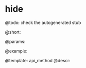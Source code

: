 hide
=============


@todo:
	check the autogenerated stub

@short:
	

@params:





@example:

@template:	api_method
@descr:

